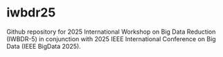 # iwbdr25
Github repository for 2025 International Workshop on Big Data Reduction (IWBDR-5) in conjunction with 2025 IEEE International Conference on Big Data (IEEE BigData 2025).
